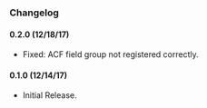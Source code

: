 ### Changelog

#### 0.2.0 (12/18/17)
* Fixed: ACF field group not registered correctly.

#### 0.1.0 (12/14/17)
* Initial Release.
